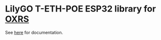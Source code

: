 # LilyGO T-ETH-POE ESP32 library for [OXRS](https://oxrs.io)

See [here](https://oxrs.io/docs/libraries/lilygo-poe-esp32-library.html) for documentation.
